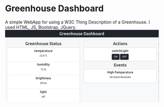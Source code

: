 # Greenhouse Dashboard
A simple WebApp for using a W3C Thing Description of a Greenhouse.
I used HTML, JS, Bootstrap, JQuery.
![alt text](https://raw.githubusercontent.com/aleshark87/greenhouse-dashboard/main/Screenshot/Dashboard.png)
